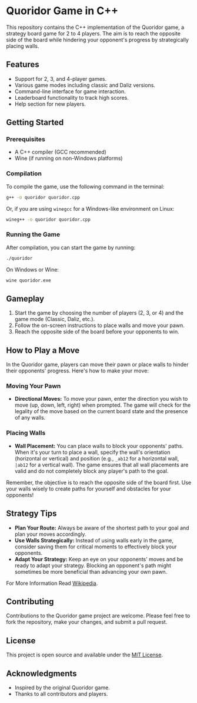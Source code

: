 
# Quoridor Game in C++

This repository contains the C++ implementation of the Quoridor game, a strategy board game for 2 to 4 players. The aim is to reach the opposite side of the board while hindering your opponent's progress by strategically placing walls.

## Features

- Support for 2, 3, and 4-player games.
- Various game modes including classic and Daliz versions.
- Command-line interface for game interaction.
- Leaderboard functionality to track high scores.
- Help section for new players.

## Getting Started

### Prerequisites

- A C++ compiler (GCC recommended)
- Wine (if running on non-Windows platforms)

### Compilation

To compile the game, use the following command in the terminal:

```bash
g++ -o quoridor quoridor.cpp
```

Or, if you are using `winegcc` for a Windows-like environment on Linux:

```bash
wineg++ -o quoridor quoridor.cpp
```

### Running the Game

After compilation, you can start the game by running:

```bash
./quoridor
```

On Windows or Wine:

```bash
wine quoridor.exe
```

## Gameplay

1. Start the game by choosing the number of players (2, 3, or 4) and the game mode (Classic, Daliz, etc.).
2. Follow the on-screen instructions to place walls and move your pawn.
3. Reach the opposite side of the board before your opponents to win.

## How to Play a Move

In the Quoridor game, players can move their pawn or place walls to hinder their opponents' progress. Here's how to make your move:

### Moving Your Pawn

- **Directional Moves:** To move your pawn, enter the direction you wish to move (up, down, left, right) when prompted. The game will check for the legality of the move based on the current board state and the presence of any walls.

### Placing Walls

- **Wall Placement:** You can place walls to block your opponents' paths. When it's your turn to place a wall, specify the wall's orientation (horizontal or vertical) and position (e.g., `_ab12` for a horizontal wall, `|ab12` for a vertical wall). The game ensures that all wall placements are valid and do not completely block any player's path to the goal.

Remember, the objective is to reach the opposite side of the board first. Use your walls wisely to create paths for yourself and obstacles for your opponents!

## Strategy Tips

- **Plan Your Route:** Always be aware of the shortest path to your goal and plan your moves accordingly.
- **Use Walls Strategically:** Instead of using walls early in the game, consider saving them for critical moments to effectively block your opponents.
- **Adapt Your Strategy:** Keep an eye on your opponents' moves and be ready to adapt your strategy. Blocking an opponent's path might sometimes be more beneficial than advancing your own pawn.

For More Information Read [Wikipedia](https://en.wikipedia.org/wiki/Quoridor).


## Contributing

Contributions to the Quoridor game project are welcome. Please feel free to fork the repository, make your changes, and submit a pull request.

## License

This project is open source and available under the [MIT License](LICENSE).

## Acknowledgments

- Inspired by the original Quoridor game.
- Thanks to all contributors and players.
